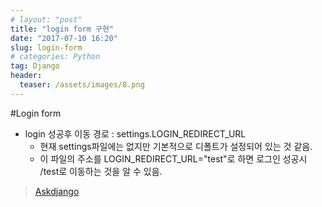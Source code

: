 ```yaml
---
# layout: "post"
title: "login form 구현"
date: "2017-07-10 16:20"
slug: login-form
# categories: Python
tag: Django
header:
  teaser: /assets/images/8.png
---
```


#Login form

- login 성공후 이동 경로 : settings.LOGIN_REDIRECT_URL
  - 현재 settings파일에는 없지만 기본적으로 디폴트가 설정되어 있는 것 같음.
  - 이 파일의 주소를 LOGIN_REDIRECT_URL="test"로 하면 로그인 성공시 /test로 이동하는 것을 알 수 있음.



> [Askdjango](https://nomade.kr)

